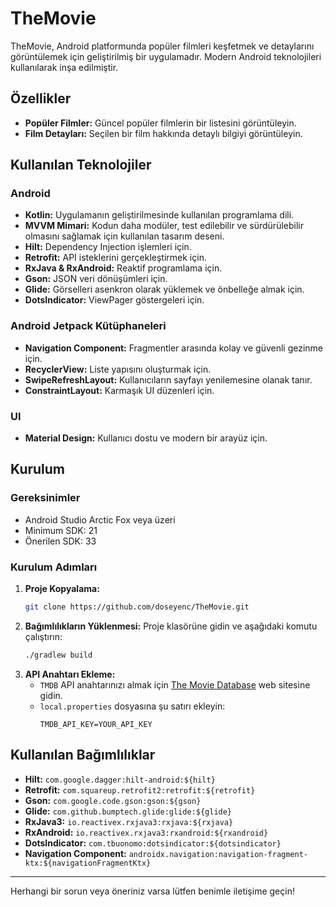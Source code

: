 # TheMovie

TheMovie, Android platformunda popüler filmleri keşfetmek ve detaylarını görüntülemek için geliştirilmiş bir uygulamadır. Modern Android teknolojileri kullanılarak inşa edilmiştir.

## Özellikler

- **Popüler Filmler:** Güncel popüler filmlerin bir listesini görüntüleyin.
- **Film Detayları:** Seçilen bir film hakkında detaylı bilgiyi görüntüleyin.

## Kullanılan Teknolojiler

### Android
- **Kotlin:** Uygulamanın geliştirilmesinde kullanılan programlama dili.
- **MVVM Mimari:** Kodun daha modüler, test edilebilir ve sürdürülebilir olmasını sağlamak için kullanılan tasarım deseni.
- **Hilt:** Dependency Injection işlemleri için.
- **Retrofit:** API isteklerini gerçekleştirmek için.
- **RxJava & RxAndroid:** Reaktif programlama için.
- **Gson:** JSON veri dönüşümleri için.
- **Glide:** Görselleri asenkron olarak yüklemek ve önbelleğe almak için.
- **DotsIndicator:** ViewPager göstergeleri için.

### Android Jetpack Kütüphaneleri
- **Navigation Component:** Fragmentler arasında kolay ve güvenli gezinme için.
- **RecyclerView:** Liste yapısını oluşturmak için.
- **SwipeRefreshLayout:** Kullanıcıların sayfayı yenilemesine olanak tanır.
- **ConstraintLayout:** Karmaşık UI düzenleri için.

### UI
- **Material Design:** Kullanıcı dostu ve modern bir arayüz için.

## Kurulum

### Gereksinimler
- Android Studio Arctic Fox veya üzeri
- Minimum SDK: 21
- Önerilen SDK: 33

### Kurulum Adımları
1. **Proje Kopyalama:**
   ```bash
   git clone https://github.com/doseyenc/TheMovie.git
   ```
2. **Bağımlılıkların Yüklenmesi:**
   Proje klasörüne gidin ve aşağıdaki komutu çalıştırın:
   ```bash
   ./gradlew build
   ```
3. **API Anahtarı Ekleme:**
   - `TMDB` API anahtarınızı almak için [The Movie Database](https://www.themoviedb.org/) web sitesine gidin.
   - `local.properties` dosyasına şu satırı ekleyin:
     ```
     TMDB_API_KEY=YOUR_API_KEY
     ```

## Kullanılan Bağımlılıklar

- **Hilt:** `com.google.dagger:hilt-android:${hilt}`
- **Retrofit:** `com.squareup.retrofit2:retrofit:${retrofit}`
- **Gson:** `com.google.code.gson:gson:${gson}`
- **Glide:** `com.github.bumptech.glide:glide:${glide}`
- **RxJava3:** `io.reactivex.rxjava3:rxjava:${rxjava}`
- **RxAndroid:** `io.reactivex.rxjava3:rxandroid:${rxandroid}`
- **DotsIndicator:** `com.tbuonomo:dotsindicator:${dotsindicator}`
- **Navigation Component:** `androidx.navigation:navigation-fragment-ktx:${navigationFragmentKtx}`

---

Herhangi bir sorun veya öneriniz varsa lütfen benimle iletişime geçin!
